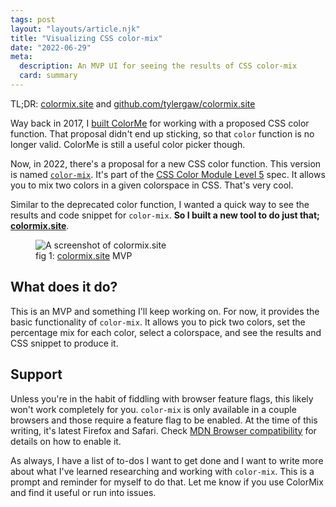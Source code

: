 ```yaml
---
tags: post
layout: "layouts/article.njk"
title: "Visualizing CSS color-mix"
date: "2022-06-29"
meta:
  description: An MVP UI for seeing the results of CSS color-mix
  card: summary
---
```


<p>
  TL;DR: <a href="https://www.colormix.site">colormix.site</a> and <a href="https://github.com/tylergaw/colormix.site"> github.com/tylergaw/colormix.site</a>
</p>
<p>
  Way back in 2017, I <a href="https://tylergaw.com/blog/introducing-colorme/">built ColorMe</a> for working with a proposed CSS color function. That proposal didn't end up sticking, so that <code>color</code> function is no longer valid. ColorMe is still a useful color picker though.
</p>
<p>
  Now, in 2022, there's a proposal for a new CSS color function. This version is named <a href="https://developer.mozilla.org/en-US/docs/Web/CSS/color_value/color-mix"><code>color-mix</code></a>. It's part of the <a href="https://drafts.csswg.org/css-color-5/#color-mix">CSS Color Module Level 5</a> spec. It allows you to mix two colors in a given colorspace in CSS. That's very cool.
</p>
<p>
  Similar to the deprecated color function, I wanted a quick way to see the results and code snippet for <code>color-mix</code>. <strong>So I built a new tool to do just that; <a href="https://www.colormix.site">colormix.site</a></strong>. 
</p>
<figure>
  <picture>
    <img src="https://tylergaw.com/blog/articles/assets/post-image-colormix-mvp-screenshot.jpg" alt="A screenshot of colormix.site" />
  </picture>
  <figcaption>fig 1: <a href="https://www.colormix.site">colormix.site</a> MVP</figcaption>
</figure>

<h2>What does it do?</h2>
<p>
  This is an MVP and something I'll keep working on. For now, it provides the basic functionality of <code>color-mix</code>. It allows you to pick two colors, set the percentage mix for each color, select a colorspace, and see the results and CSS snippet to produce it.
</p>

<h2>Support</h2>
<p>
  Unless you're in the habit of fiddling with browser feature flags, this likely won't work completely for you. <code>color-mix</code> is only available in a couple browsers and those require a feature flag to be enabled. At the time of this writing, it's latest Firefox and Safari. Check <a href="https://developer.mozilla.org/en-US/docs/Web/CSS/color_value/color-mix#browser_compatibility">MDN Browser compatibility</a> for details on how to enable it.
</p>

<p>
  As always, I have a list of to-dos I want to get done and I want to write more about what I've learned researching and working with <code>color-mix</code>. This is a prompt and reminder for myself to do that. Let me know if you use ColorMix and find it useful or run into issues.
</p>